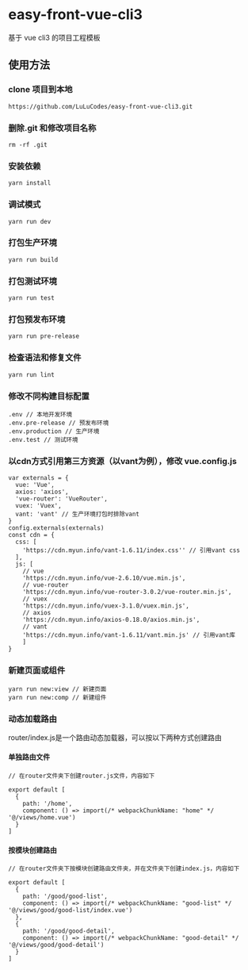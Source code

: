 # easy-front-vue-cli3

基于 vue cli3 的项目工程模板

## 使用方法

### clone 项目到本地

```
https://github.com/LuLuCodes/easy-front-vue-cli3.git

```

### 删除.git 和修改项目名称

```
rm -rf .git
```

### 安装依赖

```
yarn install
```

### 调试模式

```
yarn run dev
```

### 打包生产环境

```
yarn run build
```

### 打包测试环境

```
yarn run test
```

### 打包预发布环境

```
yarn run pre-release
```

### 检查语法和修复文件

```
yarn run lint
```

### 修改不同构建目标配置

```
.env // 本地开发环境
.env.pre-release // 预发布环境
.env.production // 生产环境
.env.test // 测试环境
```

### 以cdn方式引用第三方资源（以vant为例），修改 vue.config.js
```
var externals = {
  vue: 'Vue',
  axios: 'axios',
  'vue-router': 'VueRouter',
  vuex: 'Vuex',
  vant: 'vant' // 生产环境打包时排除vant
}
config.externals(externals)
const cdn = {
  css: [
    'https://cdn.myun.info/vant-1.6.11/index.css'' // 引用vant css
  ],
  js: [
    // vue
    'https://cdn.myun.info/vue-2.6.10/vue.min.js',
    // vue-router
    'https://cdn.myun.info/vue-router-3.0.2/vue-router.min.js',
    // vuex
    'https://cdn.myun.info/vuex-3.1.0/vuex.min.js',
    // axios
    'https://cdn.myun.info/axios-0.18.0/axios.min.js',
    // vant
    'https://cdn.myun.info/vant-1.6.11/vant.min.js' // 引用vant库
    ]
}
```

### 新建页面或组件
```
yarn run new:view // 新建页面
yarn run new:comp // 新建组件
```

### 动态加载路由
router/index.js是一个路由动态加载器，可以按以下两种方式创建路由

#### 单独路由文件
```
// 在router文件夹下创建router.js文件，内容如下

export default [
  {
    path: '/home',
    component: () => import(/* webpackChunkName: "home" */ '@/views/home.vue')
  }
]
```

#### 按模块创建路由
```
// 在router文件夹下按模块创建路由文件夹，并在文件夹下创建index.js，内容如下

export default [
  {
    path: '/good/good-list',
    component: () => import(/* webpackChunkName: "good-list" */ '@/views/good/good-list/index.vue')
  },
  {
    path: '/good/good-detail',
    component: () => import(/* webpackChunkName: "good-detail" */ '@/views/good/good-detail')
  }
]
```

